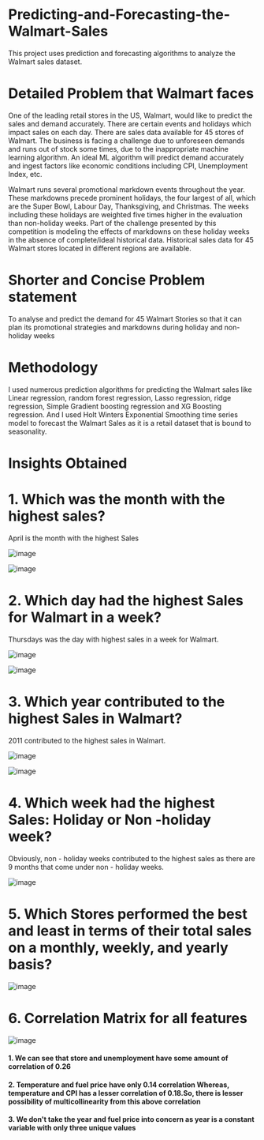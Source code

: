 # Predicting-and-Forecasting-the-Walmart-Sales
This project uses prediction and forecasting algorithms to analyze the Walmart sales dataset.


# Detailed Problem that Walmart faces

One of the leading retail stores in the US, Walmart, would like to predict the sales and demand accurately. There are certain events and holidays which impact sales on each day. There are sales data available for 45 stores of Walmart. The business is facing a challenge due to unforeseen demands and runs out of stock some times, due to the inappropriate machine learning algorithm. An ideal ML algorithm will predict demand accurately and ingest factors like economic conditions including CPI, Unemployment Index, etc.

Walmart runs several promotional markdown events throughout the year. These markdowns precede prominent holidays, the four largest of all, which are the Super Bowl, Labour Day, Thanksgiving, and Christmas. The weeks including these holidays are weighted five times higher in the evaluation than non-holiday weeks. Part of the challenge presented by this competition is modeling the effects of markdowns on these holiday weeks in the absence of complete/ideal historical data. Historical sales data for 45 Walmart stores located in different regions are available.

# Shorter and Concise Problem statement


To analyse and predict the demand for 45 Walmart Stories so that it can plan its promotional strategies and markdowns during holiday and non-holiday weeks


# Methodology 

I used numerous prediction algorithms for predicting the Walmart sales like Linear regression, random forest regression, Lasso regression, ridge regression, Simple Gradient boosting regression and XG Boosting regression. And I used Holt Winters Exponential Smoothing time series model to forecast the Walmart Sales as it is a retail dataset that is bound to seasonality. 


# Insights Obtained


# 1.  Which was the month with the highest sales?

April is the month with the highest Sales 

![image](https://github.com/lnsimha95/Predicting-and-Forecasting-the-Walmart-Sales/assets/109967940/07094aaa-49e9-4e92-855b-c575686f8797)

![image](https://github.com/lnsimha95/Predicting-and-Forecasting-the-Walmart-Sales/assets/109967940/f811bce7-266f-4109-99a0-c86bd448e35f)


# 2. Which day had the highest Sales for Walmart in a week? 

Thursdays was the day with highest sales in a week for Walmart. 

![image](https://github.com/lnsimha95/Predicting-and-Forecasting-the-Walmart-Sales/assets/109967940/de2a9f3c-de02-4283-addf-42f571c553a7)

![image](https://github.com/lnsimha95/Predicting-and-Forecasting-the-Walmart-Sales/assets/109967940/9d2dd2ad-6f14-4550-a6b5-5b520bed4123)


# 3. Which year contributed to the highest Sales in Walmart? 

2011 contributed to the highest sales in Walmart. 

![image](https://github.com/lnsimha95/Predicting-and-Forecasting-the-Walmart-Sales/assets/109967940/8b53b94e-c72b-4bd4-80c1-67873813801c)

![image](https://github.com/lnsimha95/Predicting-and-Forecasting-the-Walmart-Sales/assets/109967940/5b85b1ef-446d-4171-badd-76499878c673)



# 4. Which week had the highest Sales: Holiday or Non -holiday week?

Obviously, non - holiday weeks contributed to the highest sales as there are 9 months that come under non - holiday weeks. 

![image](https://github.com/lnsimha95/Predicting-and-Forecasting-the-Walmart-Sales/assets/109967940/66065805-99c4-4028-8a3c-bb28bff54796)


# 5. Which Stores performed the best and least in terms of their total sales on a monthly, weekly, and yearly basis? 


![image](https://github.com/lnsimha95/Predicting-and-Forecasting-the-Walmart-Sales/assets/109967940/eb97af7a-51b5-4bfa-b17d-ce705fef9f7f)


# 6. Correlation Matrix for all features 

![image](https://github.com/lnsimha95/Predicting-and-Forecasting-the-Walmart-Sales/assets/109967940/bc452588-ea43-4950-bbb0-0e6f3ab8f961)

#### 1. We can see that store and unemployment have some amount of correlation of 0.26
#### 2. Temperature and fuel price have only 0.14 correlation Whereas, temperature and CPI has a lesser correlation of 0.18.So, there is lesser possibility of multicollinearity from this above correlation 
#### 3. We don't take the year and fuel price into concern as year is a constant variable with only three unique values











